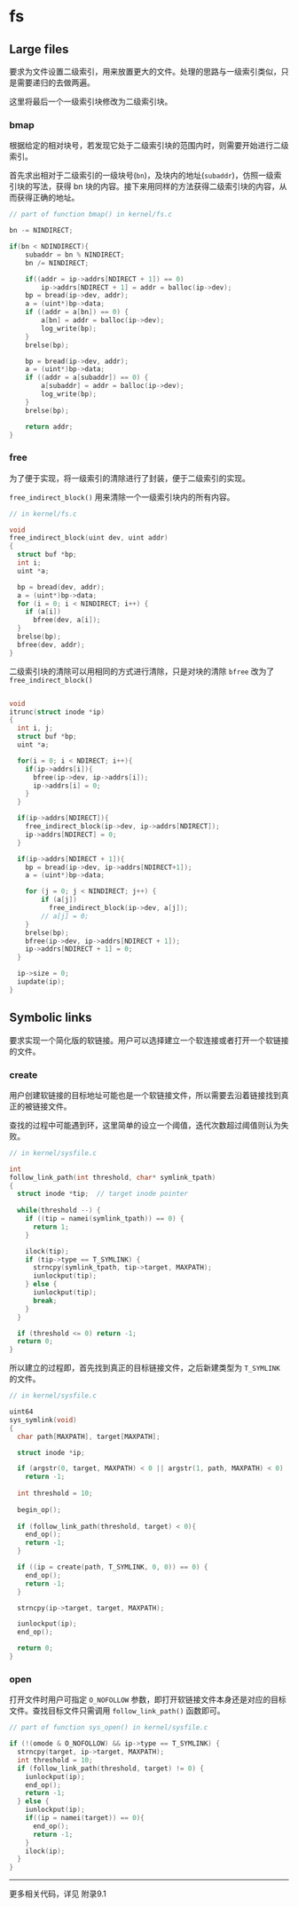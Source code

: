 # fs

## Large files

要求为文件设置二级索引，用来放置更大的文件。处理的思路与一级索引类似，只是需要递归的去做两遍。

这里将最后一个一级索引块修改为二级索引块。

### bmap

根据给定的相对块号，若发现它处于二级索引块的范围内时，则需要开始进行二级索引。

首先求出相对于二级索引的一级块号(`bn`)，及块内的地址(`subaddr`)，仿照一级索引块的写法，获得 bn 块的内容。接下来用同样的方法获得二级索引块的内容，从而获得正确的地址。

```c
// part of function bmap() in kernel/fs.c

bn -= NINDIRECT;

if(bn < NDINDIRECT){
    subaddr = bn % NINDIRECT;
    bn /= NINDIRECT;

    if((addr = ip->addrs[NDIRECT + 1]) == 0)
        ip->addrs[NDIRECT + 1] = addr = balloc(ip->dev);
    bp = bread(ip->dev, addr);
    a = (uint*)bp->data;
    if ((addr = a[bn]) == 0) {
        a[bn] = addr = balloc(ip->dev);
        log_write(bp);
    }
    brelse(bp);

    bp = bread(ip->dev, addr);
    a = (uint*)bp->data;
    if ((addr = a[subaddr]) == 0) {
        a[subaddr] = addr = balloc(ip->dev);
        log_write(bp);
    }
    brelse(bp);

    return addr;
}
```

### free

为了便于实现，将一级索引的清除进行了封装，便于二级索引的实现。

`free_indirect_block()` 用来清除一个一级索引块内的所有内容。

```c
// in kernel/fs.c

void
free_indirect_block(uint dev, uint addr)
{
  struct buf *bp;
  int i;
  uint *a;

  bp = bread(dev, addr);
  a = (uint*)bp->data;
  for (i = 0; i < NINDIRECT; i++) {
    if (a[i])
      bfree(dev, a[i]);
  }
  brelse(bp);
  bfree(dev, addr);
}
```

二级索引块的清除可以用相同的方式进行清除，只是对块的清除 `bfree` 改为了 `free_indirect_block()`

```c

void
itrunc(struct inode *ip)
{
  int i, j;
  struct buf *bp;
  uint *a;

  for(i = 0; i < NDIRECT; i++){
    if(ip->addrs[i]){
      bfree(ip->dev, ip->addrs[i]);
      ip->addrs[i] = 0;
    }
  }

  if(ip->addrs[NDIRECT]){
    free_indirect_block(ip->dev, ip->addrs[NDIRECT]);
    ip->addrs[NDIRECT] = 0;
  }

  if(ip->addrs[NDIRECT + 1]){
    bp = bread(ip->dev, ip->addrs[NDIRECT+1]);
    a = (uint*)bp->data;

    for (j = 0; j < NINDIRECT; j++) {
        if (a[j])
          free_indirect_block(ip->dev, a[j]);
        // a[j] = 0;
    }
    brelse(bp);
    bfree(ip->dev, ip->addrs[NDIRECT + 1]);
    ip->addrs[NDIRECT + 1] = 0;
  }

  ip->size = 0;
  iupdate(ip);
}
```

## Symbolic links

要求实现一个简化版的软链接。用户可以选择建立一个软连接或者打开一个软链接的文件。

### create

用户创建软链接的目标地址可能也是一个软链接文件，所以需要去沿着链接找到真正的被链接文件。

查找的过程中可能遇到环，这里简单的设立一个阈值，迭代次数超过阈值则认为失败。

```c
// in kernel/sysfile.c

int
follow_link_path(int threshold, char* symlink_tpath)
{
  struct inode *tip;  // target inode pointer
  
  while(threshold --) {
    if ((tip = namei(symlink_tpath)) == 0) {
      return 1;
    }

    ilock(tip);
    if (tip->type == T_SYMLINK) {
      strncpy(symlink_tpath, tip->target, MAXPATH);
      iunlockput(tip);
    } else {
      iunlockput(tip);
      break;
    }
  }

  if (threshold <= 0) return -1;
  return 0;
}
```

所以建立的过程即，首先找到真正的目标链接文件，之后新建类型为 `T_SYMLINK` 的文件。

```c
// in kernel/sysfile.c

uint64
sys_symlink(void)
{
  char path[MAXPATH], target[MAXPATH];

  struct inode *ip;

  if (argstr(0, target, MAXPATH) < 0 || argstr(1, path, MAXPATH) < 0)
    return -1;
  
  int threshold = 10;
  
  begin_op();
  
  if (follow_link_path(threshold, target) < 0){
    end_op();
    return -1;
  }

  if ((ip = create(path, T_SYMLINK, 0, 0)) == 0) {
    end_op();
    return -1;
  }

  strncpy(ip->target, target, MAXPATH);

  iunlockput(ip);
  end_op();

  return 0;
}
```

### open

打开文件时用户可指定 `O_NOFOLLOW` 参数，即打开软链接文件本身还是对应的目标文件。查找目标文件只需调用 `follow_link_path()` 函数即可。

```c
// part of function sys_open() in kernel/sysfile.c

if (!(omode & O_NOFOLLOW) && ip->type == T_SYMLINK) {
  strncpy(target, ip->target, MAXPATH);
  int threshold = 10;
  if (follow_link_path(threshold, target) != 0) {
    iunlockput(ip);
    end_op();
    return -1;
  } else {
    iunlockput(ip);
    if((ip = namei(target)) == 0){
      end_op();
      return -1;
    }
    ilock(ip);
  }
}
```

---

更多相关代码，详见 附录9.1